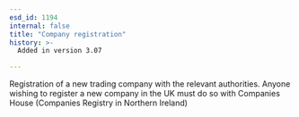 ```yaml
---
esd_id: 1194
internal: false
title: "Company registration"
history: >-
  Added in version 3.07

---
```


Registration of a new trading company with the relevant authorities. 
Anyone wishing to register a new company in the UK must do so with Companies House (Companies Registry in Northern Ireland)

